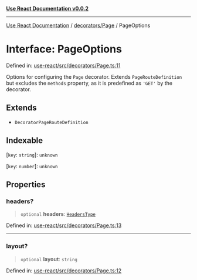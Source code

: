 [**Use React Documentation v0.0.2**](../../../README.md)

***

[Use React Documentation](../../../modules.md) / [decorators/Page](../README.md) / PageOptions

# Interface: PageOptions

Defined in: [use-react/src/decorators/Page.ts:11](https://github.com/stonemjs/use-react/blob/48b0fa89405b138aef5b9a5bc1a85e12108c1404/src/decorators/Page.ts#L11)

Options for configuring the `Page` decorator.
Extends `PageRouteDefinition` but excludes the `methods` property,
as it is predefined as `'GET'` by the decorator.

## Extends

- `DecoratorPageRouteDefinition`

## Indexable

\[`key`: `string`\]: `unknown`

\[`key`: `number`\]: `unknown`

## Properties

### headers?

> `optional` **headers**: [`HeadersType`](../../../declarations/type-aliases/HeadersType.md)

Defined in: [use-react/src/decorators/Page.ts:13](https://github.com/stonemjs/use-react/blob/48b0fa89405b138aef5b9a5bc1a85e12108c1404/src/decorators/Page.ts#L13)

***

### layout?

> `optional` **layout**: `string`

Defined in: [use-react/src/decorators/Page.ts:12](https://github.com/stonemjs/use-react/blob/48b0fa89405b138aef5b9a5bc1a85e12108c1404/src/decorators/Page.ts#L12)

